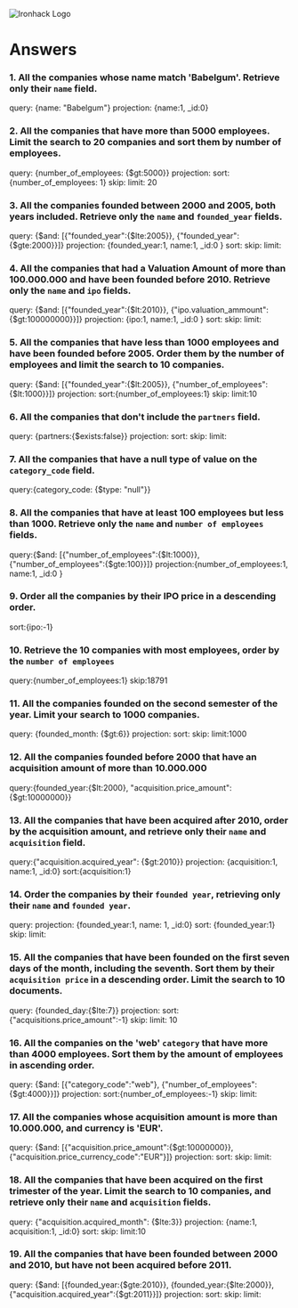 ![Ironhack Logo](https://i.imgur.com/1QgrNNw.png)

# Answers

### 1. All the companies whose name match 'Babelgum'. Retrieve only their `name` field.

query: {name: "Babelgum"}
projection: {name:1, _id:0}

### 2. All the companies that have more than 5000 employees. Limit the search to 20 companies and sort them by **number of employees**.
query: {number_of_employees: {$gt:5000}}
projection: 
sort:{number_of_employees: 1}
skip: 
limit: 20

### 3. All the companies founded between 2000 and 2005, both years included. Retrieve only the `name` and `founded_year` fields.
query: {$and: [{"founded_year":{$lte:2005}},  {"founded_year":{$gte:2000}}]}
projection: {founded_year:1, name:1, _id:0 }
sort:
skip: 
limit:
### 4. All the companies that had a Valuation Amount of more than 100.000.000 and have been founded before 2010. Retrieve only the `name` and `ipo` fields.
query: {$and: [{"founded_year":{$lt:2010}},  {"ipo.valuation_ammount":{$gt:100000000}}]}
projection: {ipo:1, name:1, _id:0 }
sort:
skip: 
limit:

### 5. All the companies that have less than 1000 employees and have been founded before 2005. Order them by the number of employees and limit the search to 10 companies.

query: {$and: [{"founded_year":{$lt:2005}},  {"number_of_employees":{$lt:1000}}]}
projection: 
sort:{number_of_employees:1}
skip: 
limit:10

### 6. All the companies that don't include the `partners` field.

query: {partners:{$exists:false}}
projection: 
sort:
skip: 
limit:

### 7. All the companies that have a null type of value on the `category_code` field.

query:{category_code: {$type: "null"}}

### 8. All the companies that have at least 100 employees but less than 1000. Retrieve only the `name` and `number of employees` fields.
query:{$and: [{"number_of_employees":{$lt:1000}},  {"number_of_employees":{$gte:100}}]}
projection:{number_of_employees:1, name:1, _id:0 }

### 9. Order all the companies by their IPO price in a descending order.

sort:{ipo:-1}

### 10. Retrieve the 10 companies with most employees, order by the `number of employees`

query:{number_of_employees:1}
skip:18791

### 11. All the companies founded on the second semester of the year. Limit your search to 1000 companies.

query: {founded_month: {$gt:6}}
projection: 
sort:
skip: 
limit:1000

### 12. All the companies founded before 2000 that have an acquisition amount of more than 10.000.000

query:{founded_year:{$lt:2000}, "acquisition.price_amount": {$gt:10000000}}

### 13. All the companies that have been acquired after 2010, order by the acquisition amount, and retrieve only their `name` and `acquisition` field.
query:{"acquisition.acquired_year": {$gt:2010}}
projection: {acquisition:1, name:1, _id:0}
sort:{acquisition:1}

### 14. Order the companies by their `founded year`, retrieving only their `name` and `founded year`.

query: 
projection: {founded_year:1, name: 1, _id:0}
sort: {founded_year:1}
skip: 
limit:

### 15. All the companies that have been founded on the first seven days of the month, including the seventh. Sort them by their `acquisition price` in a descending order. Limit the search to 10 documents.

query: {founded_day:{$lte:7}}
projection: 
sort:{"acquisitions.price_amount":-1}
skip: 
limit: 10

### 16. All the companies on the 'web' `category` that have more than 4000 employees. Sort them by the amount of employees in ascending order.

query: {$and: [{"category_code":"web"},  {"number_of_employees":{$gt:4000}}]}
projection: 
sort:{number_of_employees:-1}
skip: 
limit:

### 17. All the companies whose acquisition amount is more than 10.000.000, and currency is 'EUR'.

query: {$and: [{"acquisition.price_amount":{$gt:10000000}},  {"acquisition.price_currency_code":"EUR"}]}
projection: 
sort:
skip: 
limit:

### 18. All the companies that have been acquired on the first trimester of the year. Limit the search to 10 companies, and retrieve only their `name` and `acquisition` fields.

query: {"acquisition.acquired_month": {$lte:3}}
projection: {name:1, acquisition:1, _id:0}
sort:
skip: 
limit:10

### 19. All the companies that have been founded between 2000 and 2010, but have not been acquired before 2011.

query: {$and: [{founded_year:{$gte:2010}}, {founded_year:{$lte:2000}},  {"acquisition.acquired_year":{$gt:2011}}]}
projection: 
sort:
skip: 
limit:
